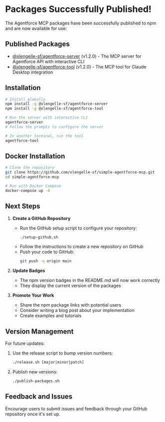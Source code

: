 # Packages Successfully Published!

The Agentforce MCP packages have been successfully published to npm and are now available for use:

## Published Packages

- [@xlengelle-sf/agentforce-server](https://www.npmjs.com/package/@xlengelle-sf/agentforce-server) (v1.2.0) - The MCP server for Agentforce API with interactive CLI
- [@xlengelle-sf/agentforce-tool](https://www.npmjs.com/package/@xlengelle-sf/agentforce-tool) (v1.2.0) - The MCP tool for Claude Desktop integration

## Installation

```bash
# Install globally
npm install -g @xlengelle-sf/agentforce-server
npm install -g @xlengelle-sf/agentforce-tool

# Run the server with interactive CLI
agentforce-server
# Follow the prompts to configure the server

# In another terminal, run the tool
agentforce-tool
```

## Docker Installation

```bash
# Clone the repository
git clone https://github.com/xlengelle-sf/simple-agentforce-mcp.git
cd simple-agentforce-mcp

# Run with Docker Compose
docker-compose up -d
```

## Next Steps

1. **Create a GitHub Repository**
   - Run the GitHub setup script to configure your repository:
     ```bash
     ./setup-github.sh
     ```
   - Follow the instructions to create a new repository on GitHub
   - Push your code to GitHub:
     ```bash
     git push -u origin main
     ```

2. **Update Badges**
   - The npm version badges in the README.md will now work correctly
   - They display the current version of the packages

3. **Promote Your Work**
   - Share the npm package links with potential users
   - Consider writing a blog post about your implementation
   - Create examples and tutorials

## Version Management

For future updates:

1. Use the release script to bump version numbers:
   ```bash
   ./release.sh [major|minor|patch]
   ```

2. Publish new versions:
   ```bash
   ./publish-packages.sh
   ```

## Feedback and Issues

Encourage users to submit issues and feedback through your GitHub repository once it's set up.